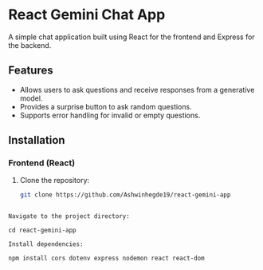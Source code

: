 # React Gemini Chat App

A simple chat application built using React for the frontend and Express for the backend.

## Features

- Allows users to ask questions and receive responses from a generative model.
- Provides a surprise button to ask random questions.
- Supports error handling for invalid or empty questions.

## Installation

### Frontend (React)

1. Clone the repository:
   ```bash
   git clone https://github.com/Ashwinhegde19/react-gemini-app
```

Navigate to the project directory:

cd react-gemini-app

Install dependencies:

npm install cors dotenv express nodemon react react-dom
